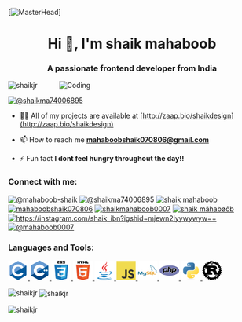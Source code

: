 [![MasterHead](https://1.bp.blogspot.com/-7A4WynwLsM...)]
<h1 align="center">Hi 👋, I'm shaik mahaboob</h1>
<h3 align="center">A passionate frontend developer from India</h3>
<img align="right" alt="Coding"width="400" src="https://media3.giphy.com/media/lP8xu5t2DLGG045H8F/giphy.gif">
<p align="left"> <img src="https://komarev.com/ghpvc/?username=shaikjr&label=Profile%20views&color=0e75b6&style=flat" alt="shaikjr" /> </p>

<p align="left"> <a href="https://twitter.com/@shaikma74006895" target="blank"><img src="https://img.shields.io/twitter/follow/@shaikma74006895?logo=twitter&style=for-the-badge" alt="@shaikma74006895" /></a> </p>

- 👨‍💻 All of my projects are available at [http://zaap.bio/shaikdesign](http://zaap.bio/shaikdesign)

- 📫 How to reach me **mahaboobshaik070806@gmail.com**

- ⚡ Fun fact **I dont feel hungry throughout the day!!**

<h3 align="left">Connect with me:</h3>
<p align="left">
<a href="https://codepen.io/@mahaboob-shaik" target="blank"><img align="center" src="https://raw.githubusercontent.com/rahuldkjain/github-profile-readme-generator/master/src/images/icons/Social/codepen.svg" alt="@mahaboob-shaik" height="30" width="40" /></a>
<a href="https://twitter.com/@shaikma74006895" target="blank"><img align="center" src="https://raw.githubusercontent.com/rahuldkjain/github-profile-readme-generator/master/src/images/icons/Social/twitter.svg" alt="@shaikma74006895" height="30" width="40" /></a>
<a href="https://linkedin.com/in/shaik mahaboob" target="blank"><img align="center" src="https://raw.githubusercontent.com/rahuldkjain/github-profile-readme-generator/master/src/images/icons/Social/linked-in-alt.svg" alt="shaik mahaboob" height="30" width="40" /></a>
<a href="https://codesandbox.com/mahaboobshaik070806" target="blank"><img align="center" src="https://raw.githubusercontent.com/rahuldkjain/github-profile-readme-generator/master/src/images/icons/Social/codesandbox.svg" alt="mahaboobshaik070806" height="30" width="40" /></a>
<a href="https://kaggle.com/shaikmahaboob0007" target="blank"><img align="center" src="https://raw.githubusercontent.com/rahuldkjain/github-profile-readme-generator/master/src/images/icons/Social/kaggle.svg" alt="shaikmahaboob0007" height="30" width="40" /></a>
<a href="https://fb.com/shaik mãhabøôb" target="blank"><img align="center" src="https://raw.githubusercontent.com/rahuldkjain/github-profile-readme-generator/master/src/images/icons/Social/facebook.svg" alt="shaik mãhabøôb" height="30" width="40" /></a>
<a href="https://instagram.com/https://instagram.com/shaik_ibn?igshid=mjewn2iyywywyw==" target="blank"><img align="center" src="https://raw.githubusercontent.com/rahuldkjain/github-profile-readme-generator/master/src/images/icons/Social/instagram.svg" alt="https://instagram.com/shaik_ibn?igshid=mjewn2iyywywyw==" height="30" width="40" /></a>
<a href="https://www.youtube.com/c/@mahaboob0007" target="blank"><img align="center" src="https://raw.githubusercontent.com/rahuldkjain/github-profile-readme-generator/master/src/images/icons/Social/youtube.svg" alt="@mahaboob0007" height="30" width="40" /></a>
</p>

<h3 align="left">Languages and Tools:</h3>
<p align="left"> <a href="https://www.cprogramming.com/" target="_blank" rel="noreferrer"> <img src="https://raw.githubusercontent.com/devicons/devicon/master/icons/c/c-original.svg" alt="c" width="40" height="40"/> </a> <a href="https://www.w3schools.com/cpp/" target="_blank" rel="noreferrer"> <img src="https://raw.githubusercontent.com/devicons/devicon/master/icons/cplusplus/cplusplus-original.svg" alt="cplusplus" width="40" height="40"/> </a> <a href="https://www.w3schools.com/css/" target="_blank" rel="noreferrer"> <img src="https://raw.githubusercontent.com/devicons/devicon/master/icons/css3/css3-original-wordmark.svg" alt="css3" width="40" height="40"/> </a> <a href="https://www.w3.org/html/" target="_blank" rel="noreferrer"> <img src="https://raw.githubusercontent.com/devicons/devicon/master/icons/html5/html5-original-wordmark.svg" alt="html5" width="40" height="40"/> </a> <a href="https://www.java.com" target="_blank" rel="noreferrer"> <img src="https://raw.githubusercontent.com/devicons/devicon/master/icons/java/java-original.svg" alt="java" width="40" height="40"/> </a> <a href="https://developer.mozilla.org/en-US/docs/Web/JavaScript" target="_blank" rel="noreferrer"> <img src="https://raw.githubusercontent.com/devicons/devicon/master/icons/javascript/javascript-original.svg" alt="javascript" width="40" height="40"/> </a> <a href="https://www.mysql.com/" target="_blank" rel="noreferrer"> <img src="https://raw.githubusercontent.com/devicons/devicon/master/icons/mysql/mysql-original-wordmark.svg" alt="mysql" width="40" height="40"/> </a> <a href="https://www.php.net" target="_blank" rel="noreferrer"> <img src="https://raw.githubusercontent.com/devicons/devicon/master/icons/php/php-original.svg" alt="php" width="40" height="40"/> </a> <a href="https://www.python.org" target="_blank" rel="noreferrer"> <img src="https://raw.githubusercontent.com/devicons/devicon/master/icons/python/python-original.svg" alt="python" width="40" height="40"/> </a> <a href="https://www.rust-lang.org" target="_blank" rel="noreferrer"> <img src="https://raw.githubusercontent.com/devicons/devicon/master/icons/rust/rust-plain.svg" alt="rust" width="40" height="40"/> </a> </p>

<p><img align="left" src="https://github-readme-stats.vercel.app/api/top-langs?username=shaikjr&show_icons=true&locale=en&layout=compact" alt="shaikjr" /></p>

<p>&nbsp;<img align="center" src="https://github-readme-stats.vercel.app/api?username=shaikjr&show_icons=true&locale=en" alt="shaikjr" /></p>

<p><img align="center" src="https://github-readme-streak-stats.herokuapp.com/?user=shaikjr&" alt="shaikjr" /></p>
